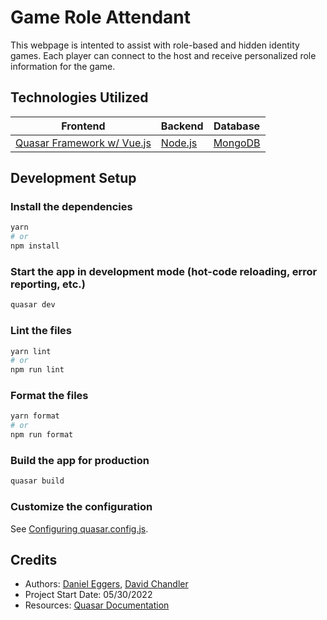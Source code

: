 # Game Role Attendant
This webpage is intented to assist with role-based and hidden identity games.
Each player can connect to the host and receive personalized role information for the game.

## Technologies Utilized

| Frontend                                          | Backend                           | Database                            |
|---------------------------------------------------|-----------------------------------|-------------------------------------|
| [Quasar Framework w/ Vue.js](https://quasar.dev/) | [Node.js](https://nodejs.org/en/) | [MongoDB](https://www.mongodb.com/) |



## Development Setup

### Install the dependencies

```bash
yarn
# or
npm install
```

### Start the app in development mode (hot-code reloading, error reporting, etc.)

```bash
quasar dev
```

### Lint the files

```bash
yarn lint
# or
npm run lint
```

### Format the files

```bash
yarn format
# or
npm run format
```

### Build the app for production

```bash
quasar build
```

### Customize the configuration

See [Configuring quasar.config.js](https://v2.quasar.dev/quasar-cli-vite/quasar-config-js).


## Credits
- Authors: [Daniel Eggers](https://github.com/dme998/), [David Chandler](https://github.com/Tut-k0)
- Project Start Date: 05/30/2022
- Resources: [Quasar Documentation](https://quasar.dev/api-explorer)
